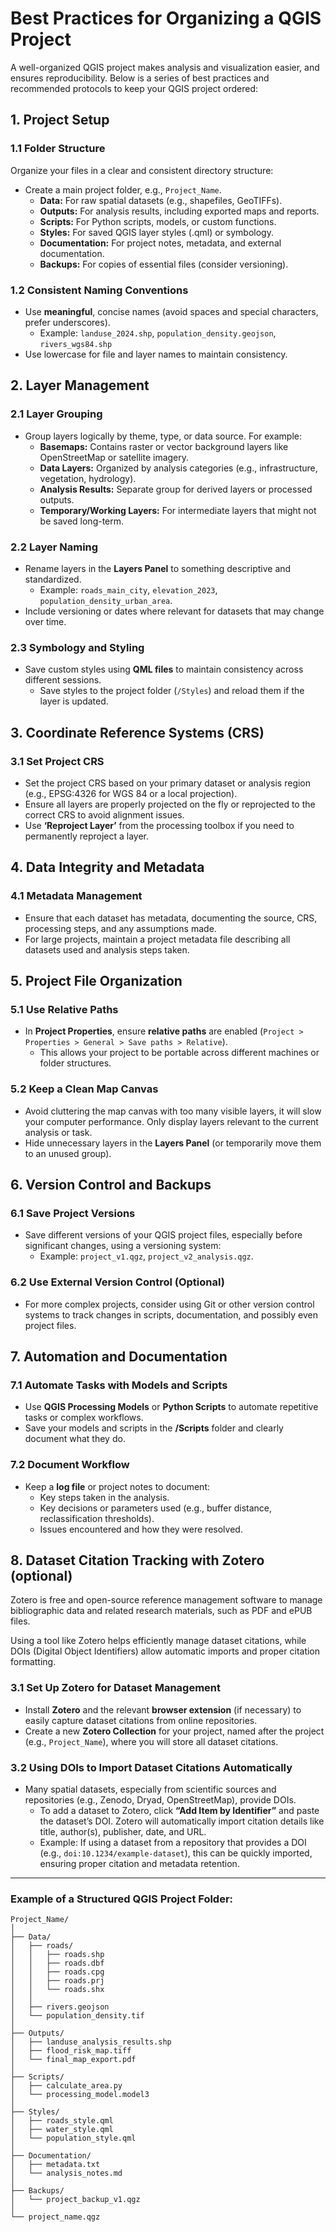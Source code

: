 # Best Practices for Organizing a QGIS Project

A well-organized QGIS project makes analysis and visualization easier, and ensures reproducibility. Below is a series of best practices and recommended protocols to keep your QGIS project ordered:


## **1. Project Setup**
### 1.1 **Folder Structure**
Organize your files in a clear and consistent directory structure:

- Create a main project folder, e.g., `Project_Name`.
  - **Data:** For raw spatial datasets (e.g., shapefiles, GeoTIFFs).
  - **Outputs:** For analysis results, including exported maps and reports.
  - **Scripts:** For Python scripts, models, or custom functions.
  - **Styles:** For saved QGIS layer styles (.qml) or symbology.
  - **Documentation:** For project notes, metadata, and external documentation.
  - **Backups:** For copies of essential files (consider versioning).
  
### 1.2 **Consistent Naming Conventions**
- Use **meaningful**, concise names (avoid spaces and special characters, prefer underscores).
  - Example: `landuse_2024.shp`, `population_density.geojson`, `rivers_wgs84.shp`
- Use lowercase for file and layer names to maintain consistency.

## **2. Layer Management**
### 2.1 **Layer Grouping**
- Group layers logically by theme, type, or data source. For example:
  - **Basemaps:** Contains raster or vector background layers like OpenStreetMap or satellite imagery.
  - **Data Layers:** Organized by analysis categories (e.g., infrastructure, vegetation, hydrology).
  - **Analysis Results:** Separate group for derived layers or processed outputs.
  - **Temporary/Working Layers:** For intermediate layers that might not be saved long-term.

### 2.2 **Layer Naming**
- Rename layers in the **Layers Panel** to something descriptive and standardized.
  - Example: `roads_main_city`, `elevation_2023`, `population_density_urban_area`.
- Include versioning or dates where relevant for datasets that may change over time.

### 2.3 **Symbology and Styling**
- Save custom styles using **QML files** to maintain consistency across different sessions.
  - Save styles to the project folder (`/Styles`) and reload them if the layer is updated.

## **3. Coordinate Reference Systems (CRS)**
### 3.1 **Set Project CRS**
- Set the project CRS based on your primary dataset or analysis region (e.g., EPSG:4326 for WGS 84 or a local projection).
- Ensure all layers are properly projected on the fly or reprojected to the correct CRS to avoid alignment issues.
- Use **‘Reproject Layer’** from the processing toolbox if you need to permanently reproject a layer.

## **4. Data Integrity and Metadata**
### 4.1 **Metadata Management**
- Ensure that each dataset has metadata, documenting the source, CRS, processing steps, and any assumptions made.
- For large projects, maintain a project metadata file describing all datasets used and analysis steps taken.

## **5. Project File Organization**
### 5.1 **Use Relative Paths**
- In **Project Properties**, ensure **relative paths** are enabled (`Project > Properties > General > Save paths > Relative`).
  - This allows your project to be portable across different machines or folder structures.

### 5.2 **Keep a Clean Map Canvas**
- Avoid cluttering the map canvas with too many visible layers, it will slow your computer performance. Only display layers relevant to the current analysis or task.
- Hide unnecessary layers in the **Layers Panel** (or temporarily move them to an unused group).

## **6. Version Control and Backups**
### 6.1 **Save Project Versions**
- Save different versions of your QGIS project files, especially before significant changes, using a versioning system:
  - Example: `project_v1.qgz`, `project_v2_analysis.qgz`.

### 6.2 **Use External Version Control (Optional)**
- For more complex projects, consider using Git or other version control systems to track changes in scripts, documentation, and possibly even project files.

## **7. Automation and Documentation**
### 7.1 **Automate Tasks with Models and Scripts**
- Use **QGIS Processing Models** or **Python Scripts** to automate repetitive tasks or complex workflows.
- Save your models and scripts in the **/Scripts** folder and clearly document what they do.

### 7.2 **Document Workflow**
- Keep a **log file** or project notes to document:
  - Key steps taken in the analysis.
  - Key decisions or parameters used (e.g., buffer distance, reclassification thresholds).
  - Issues encountered and how they were resolved.

## **8. Dataset Citation Tracking with Zotero (optional)**
Zotero is free and open-source reference management software to manage bibliographic data and related research materials, such as PDF and ePUB files.

Using a tool like Zotero helps efficiently manage dataset citations, while DOIs (Digital Object Identifiers) allow automatic imports and proper citation formatting.

### 3.1 **Set Up Zotero for Dataset Management**
- Install **Zotero** and the relevant **browser extension** (if necessary) to easily capture dataset citations from online repositories.
- Create a new **Zotero Collection** for your project, named after the project (e.g., `Project_Name`), where you will store all dataset citations.

### 3.2 **Using DOIs to Import Dataset Citations Automatically**
- Many spatial datasets, especially from scientific sources and repositories (e.g., Zenodo, Dryad, OpenStreetMap), provide DOIs.
  - To add a dataset to Zotero, click **“Add Item by Identifier”** and paste the dataset’s DOI. Zotero will automatically import citation details like title, author(s), publisher, date, and URL.
  - Example: If using a dataset from a repository that provides a DOI (e.g., `doi:10.1234/example-dataset`), this can be quickly imported, ensuring proper citation and metadata retention.

---

### Example of a Structured QGIS Project Folder:
```
Project_Name/
│
├── Data/
│   ├── roads/
│   │   ├── roads.shp
│   │   ├── roads.dbf
│   │   ├── roads.cpg
│   │   ├── roads.prj
│   │   └── roads.shx
│   │
│   ├── rivers.geojson
│   └── population_density.tif
│
├── Outputs/
│   ├── landuse_analysis_results.shp
│   ├── flood_risk_map.tiff
│   └── final_map_export.pdf
│
├── Scripts/
│   ├── calculate_area.py
│   └── processing_model.model3
│
├── Styles/
│   ├── roads_style.qml
│   ├── water_style.qml
│   └── population_style.qml
│
├── Documentation/
│   ├── metadata.txt
│   └── analysis_notes.md
│
├── Backups/
│   └── project_backup_v1.qgz
│
└── project_name.qgz
```
